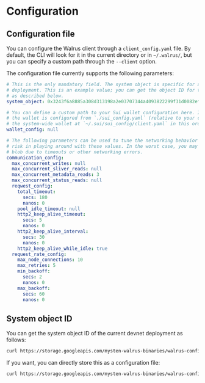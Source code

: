 # Configuration

## Configuration file

You can configure the Walrus client through a `client_config.yaml` file. By default, the CLI will
look for it in the current directory or in `~/.walrus/`, but you can specify a custom path through
the `--client` option.

The configuration file currently supports the following parameters:

```yaml
# This is the only mandatory field. The system object is specific for a particular Walrus
# deployment. This is an example value; you can get the object ID for the current devnet deployment
# as described below.
system_object: 0x3243f6a8885a308d313198a2e03707344a4093822299f31d0082efa98ec4e6c8

# You can define a custom path to your Sui wallet configuration here. If this is unset or `null`,
# the wallet is configured from `./sui_config.yaml` (relative to your current working directory), or
# the system-wide wallet at `~/.sui/sui_config/client.yaml` in this order.
wallet_config: null

# The following parameters can be used to tune the networking behavior of the client. There is no
# risk in playing around with these values. In the worst case, you may not be able to store/read
# blob due to timeouts or other networking errors.
communication_config:
  max_concurrent_writes: null
  max_concurrent_sliver_reads: null
  max_concurrent_metadata_reads: 3
  max_concurrent_status_reads: null
  reqwest_config:
    total_timeout:
      secs: 180
      nanos: 0
    pool_idle_timeout: null
    http2_keep_alive_timeout:
      secs: 5
      nanos: 0
    http2_keep_alive_interval:
      secs: 30
      nanos: 0
    http2_keep_alive_while_idle: true
  request_rate_config:
    max_node_connections: 10
    max_retries: 5
    min_backoff:
      secs: 2
      nanos: 0
    max_backoff:
      secs: 60
      nanos: 0
```

## System object ID

You can get the system object ID of the current devnet deployment as follows:

```sh
curl https://storage.googleapis.com/mysten-walrus-binaries/walrus-configs/client_config.yaml
```

If you want, you can directly store this as a configuration file:

```sh
curl https://storage.googleapis.com/mysten-walrus-binaries/walrus-configs/client_config.yaml -o client_config.yaml
```
